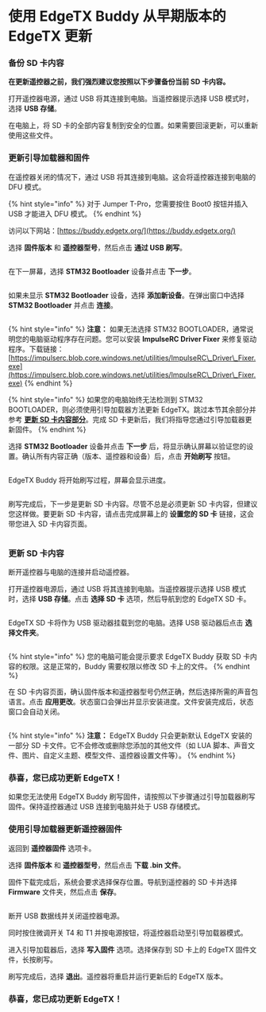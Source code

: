 # 使用 EdgeTX Buddy 从早期版本的 EdgeTX 更新

### 备份 SD 卡内容

**在更新遥控器之前，我们强烈建议您按照以下步骤备份当前 SD 卡内容。**

打开遥控器电源，通过 USB 将其连接到电脑。当遥控器提示选择 USB 模式时，选择 **USB 存储**。

在电脑上，将 SD 卡的全部内容复制到安全的位置。如果需要回滚更新，可以重新使用这些文件。

### 更新引导加载器和固件

在遥控器关闭的情况下，通过 USB 将其连接到电脑。这会将遥控器连接到电脑的 DFU 模式。

{% hint style="info" %}
对于 Jumper T-Pro，您需要按住 Boot0 按钮并插入 USB 才能进入 DFU 模式。
{% endhint %}

访问以下网站：[https://buddy.edgetx.org/](https://buddy.edgetx.org/)

选择 **固件版本** 和 **遥控器型号**，然后点击 **通过 USB 刷写**。

<figure><img src="https://edgetx-static.zkl2333.com/update2.png" alt=""><figcaption></figcaption></figure>

在下一屏幕，选择 **STM32 Bootloader** 设备并点击 **下一步**。

<figure><img src="https://edgetx-static.zkl2333.com/update3.png" alt=""><figcaption></figcaption></figure>

如果未显示 **STM32 Bootloader** 设备，选择 **添加新设备**。在弹出窗口中选择 **STM32 Bootloader** 并点击 **连接**。

<figure><img src="https://edgetx-static.zkl2333.com/update4.png" alt=""><figcaption></figcaption></figure>

{% hint style="info" %}
**注意：** 如果无法选择 STM32 BOOTLOADER，通常说明您的电脑驱动程序存在问题。您可以安装 **ImpulseRC Driver Fixer** 来修复驱动程序。下载链接：[https://impulserc.blob.core.windows.net/utilities/ImpulseRC\_Driver\_Fixer.exe](https://impulserc.blob.core.windows.net/utilities/ImpulseRC\_Driver\_Fixer.exe)
{% endhint %}

{% hint style="info" %}
如果您的电脑始终无法检测到 STM32 BOOTLOADER，则必须使用引导加载器方法更新 EdgeTX。跳过本节其余部分并参考 [**更新 SD 卡内容部分**](update-from-opentx-to-edgetx-1.md#更新-SD-卡内容)。完成 SD 卡更新后，我们将指导您通过引导加载器更新固件。
{% endhint %}

选择 **STM32 Bootloader** 设备并点击 **下一步** 后，将显示确认屏幕以验证您的设置。确认所有内容正确（版本、遥控器和设备）后，点击 **开始刷写** 按钮。

<figure><img src="https://edgetx-static.zkl2333.com/update5.png" alt=""><figcaption></figcaption></figure>

EdgeTX Buddy 将开始刷写过程，屏幕会显示进度。

<figure><img src="https://edgetx-static.zkl2333.com/update6.png" alt=""><figcaption></figcaption></figure>

刷写完成后，下一步是更新 SD 卡内容。尽管不总是必须更新 SD 卡内容，但建议您这样做。要更新 SD 卡内容，请点击完成屏幕上的 **设置您的 SD 卡** 链接，这会带您进入 SD 卡内容页面。

<figure><img src="https://edgetx-static.zkl2333.com/update7.png" alt=""><figcaption></figcaption></figure>

### 更新 SD 卡内容

断开遥控器与电脑的连接并启动遥控器。

打开遥控器电源后，通过 USB 将其连接到电脑。当遥控器提示选择 USB 模式时，选择 **USB 存储**。点击 **选择 SD 卡** 选项，然后导航到您的 EdgeTX SD 卡。

<figure><img src="https://edgetx-static.zkl2333.com/update8.png" alt=""><figcaption></figcaption></figure>

EdgeTX SD 卡将作为 USB 驱动器挂载到您的电脑。选择 USB 驱动器后点击 **选择文件夹**。

<figure><img src="https://edgetx-static.zkl2333.com/update9.png" alt=""><figcaption></figcaption></figure>

{% hint style="info" %}
您的电脑可能会提示要求 EdgeTX Buddy 获取 SD 卡内容的权限。这是正常的，Buddy 需要权限以修改 SD 卡上的文件。
{% endhint %}

在 SD 卡内容页面，确认固件版本和遥控器型号仍然正确，然后选择所需的声音包语言。点击 **应用更改**。状态窗口会弹出并显示安装进度。文件安装完成后，状态窗口会自动关闭。

<figure><img src="https://edgetx-static.zkl2333.com/update10.png" alt=""><figcaption></figcaption></figure>

{% hint style="info" %}
**注意：** EdgeTX Buddy 只会更新默认 EdgeTX 安装的一部分 SD 卡文件。它不会修改或删除您添加的其他文件（如 LUA 脚本、声音文件、图片、自定义主题、模型文件、遥控器设置文件等）。
{% endhint %}

### 恭喜，您已成功更新 EdgeTX！

如果您无法使用 EdgeTX Buddy 刷写固件，请按照以下步骤通过引导加载器刷写固件。保持遥控器通过 USB 连接到电脑并处于 USB 存储模式。

### 使用引导加载器更新遥控器固件

返回到 **遥控器固件** 选项卡。

选择 **固件版本** 和 **遥控器型号**，然后点击 **下载 .bin 文件**。

固件下载完成后，系统会要求选择保存位置。导航到遥控器的 SD 卡并选择 **Firmware** 文件夹，然后点击 **保存**。

<figure><img src="https://edgetx-static.zkl2333.com/update15.png" alt=""><figcaption></figcaption></figure>

断开 USB 数据线并关闭遥控器电源。

同时按住微调开关 T4 和 T1 并按电源按钮，将遥控器启动至引导加载器模式。

进入引导加载器后，选择 **写入固件** 选项。选择保存到 SD 卡上的 EdgeTX 固件文件，长按刷写。

刷写完成后，选择 **退出**。遥控器将重启并运行更新后的 EdgeTX 版本。

### 恭喜，您已成功更新 EdgeTX！
